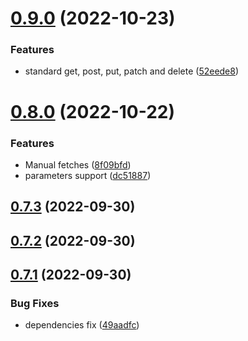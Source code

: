 # [0.9.0](https://github.com/mgibas/vue-router-fetch/compare/v0.8.0...v0.9.0) (2022-10-23)


### Features

* standard get, post, put, patch and delete ([52eede8](https://github.com/mgibas/vue-router-fetch/commit/52eede89623ca37d84ce7792a784b23f2962b106))



# [0.8.0](https://github.com/mgibas/vue-router-fetch/compare/v0.7.3...v0.8.0) (2022-10-22)


### Features

* Manual fetches ([8f09bfd](https://github.com/mgibas/vue-router-fetch/commit/8f09bfd3a2f41ae7601ed5cac8821f0f2182cb9d))
* parameters support ([dc51887](https://github.com/mgibas/vue-router-fetch/commit/dc518874107f64a16892f2ef33ce7b679231f6e3))



## [0.7.3](https://github.com/mgibas/vue-router-fetch/compare/v0.7.2...v0.7.3) (2022-09-30)



## [0.7.2](https://github.com/mgibas/vue-router-fetch/compare/v0.7.1...v0.7.2) (2022-09-30)



## [0.7.1](https://github.com/mgibas/vue-router-fetch/compare/v0.7.0...v0.7.1) (2022-09-30)


### Bug Fixes

* dependencies fix ([49aadfc](https://github.com/mgibas/vue-router-fetch/commit/49aadfc77edf39d87e4b59ed78572e267669bc6e))



